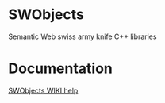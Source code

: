 SWObjects
=========

Semantic Web swiss army knife C++ libraries


Documentation
=============

[SWObjects WIKI help](https://github.com/ericprud/SWObjects/wiki)
